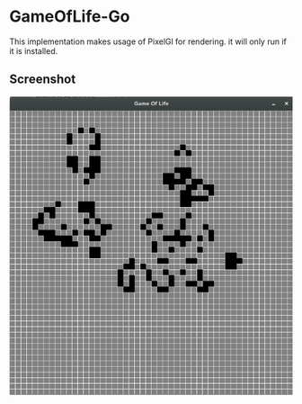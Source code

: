 # GameOfLife-Go


This implementation makes usage of PixelGl for rendering. it will only run if it is installed.

Screenshot
----------
![alt text](https://github.com/GTaumaturgo/GameOfLife-Go/blob/master/gol.png?raw=true)
